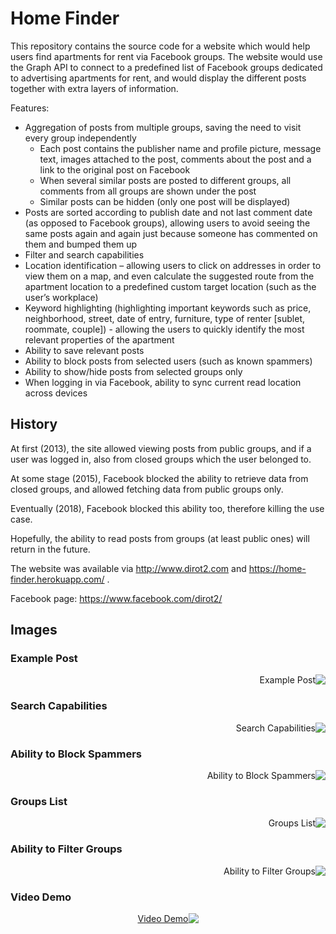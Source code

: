 # Home Finder

This repository contains the source code for a website which would help users find apartments for rent via Facebook groups.
The website would use the Graph API to connect to a predefined list of Facebook groups dedicated to advertising apartments for rent, and would display the different posts together with extra layers of information.

Features:
- Aggregation of posts from multiple groups, saving the need to visit every group independently
  - Each post contains the publisher name and profile picture, message text, images attached to the post, comments about the post and a link to the original post on Facebook
  - When several similar posts are posted to different groups, all comments from all groups are shown under the post
  - Similar posts can be hidden (only one post will be displayed)
- Posts are sorted according to publish date and not last comment date (as opposed to Facebook groups), allowing users to avoid seeing the same posts again and again just because someone has commented on them and bumped them up
- Filter and search capabilities
- Location identification – allowing users to click on addresses in order to view them on a map, and even calculate the suggested route from the apartment location to a predefined custom target location (such as the user’s workplace)
- Keyword highlighting (highlighting important keywords such as price, neighborhood, street, date of entry, furniture, type of renter [sublet, roommate, couple]) - allowing the users to quickly identify the most relevant properties of the apartment
- Ability to save relevant posts
- Ability to block posts from selected users (such as known spammers)
- Ability to show/hide posts from selected groups only
- When logging in via Facebook, ability to sync current read location across devices

## History 
At first (2013), the site allowed viewing posts from public groups, and if a user was logged in, also from closed groups which the user belonged to.

At some stage (2015), Facebook blocked the ability to retrieve data from closed groups, and allowed fetching data from public groups only.

Eventually (2018), Facebook blocked this ability too, therefore killing the use case.

Hopefully, the ability to read posts from groups (at least public ones) will return in the future.

The website was available via http://www.dirot2.com and https://home-finder.herokuapp.com/ .

Facebook page: https://www.facebook.com/dirot2/ 

## Images

### Example Post
<div dir="rtl">
  <img src="images/message2.png" alt="Example Post" />
</div>

### Search Capabilities
<div dir="rtl">
  <img src="images/screenshots/3.png" alt="Search Capabilities" />
</div>

### Ability to Block Spammers
<div dir="rtl">
  <img src="images/screenshots/4.png" alt="Ability to Block Spammers" />
</div>

### Groups List
<div dir="rtl">
  <img src="images/screenshots/2.png" alt="Groups List" />
</div>

### Ability to Filter Groups
<div dir="rtl">
  <img src="images/screenshots/1.png" alt="Ability to Filter Groups" />
</div>

### Video Demo
<div dir="rtl" style="text-align: center">
  <a href="https://www.youtube.com/watch?v=zrCqTkbH198" target="_BLANK">
    <img src="images/screenshots/yt_video1.png" alt="Video Demo" />
  </a>
</div>


